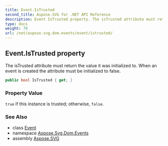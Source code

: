 ```yaml
---
title: Event.IsTrusted
second_title: Aspose.SVG for .NET API Reference
description: Event IsTrusted property. The isTrusted attribute must return the value it was initialized to. When an event is created the attribute must be initialized to false
type: docs
weight: 70
url: /net/aspose.svg.dom.events/event/istrusted/
---
```

## Event.IsTrusted property

The isTrusted attribute must return the value it was initialized to. When an event is created the attribute must be initialized to false.

```csharp
public bool IsTrusted { get; }
```

### Property Value

`true` if this instance is trusted; otherwise, `false`.

### See Also

* class [Event](../)
* namespace [Aspose.Svg.Dom.Events](../../../aspose.svg.dom.events/)
* assembly [Aspose.SVG](../../../)
